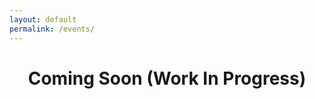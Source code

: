 ```yaml
---
layout: default
permalink: /events/
---
```


<h1 align="center"> Coming Soon (Work In Progress)</h1>
